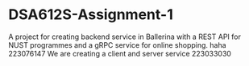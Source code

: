 # DSA612S-Assignment-1
A project for creating backend service in Ballerina with a REST API for NUST programmes and a gRPC service for online shopping.
haha
223076147
We are creating a client and server service
223033030